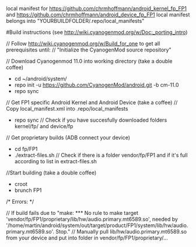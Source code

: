 local manifest for https://github.com/chrmhoffmann/android_kernel_fp_FP1 and https://github.com/chrmhoffmann/android_device_fp_FP1
local manifest belongs into "YOURBUILDFOLDER/.repo/local_manifests"

#Build instructions 
(see http://wiki.cyanogenmod.org/w/Doc:_porting_intro)

// Follow http://wiki.cyanogenmod.org/w/Build_for_one to get all prerequisites until: 
// "Initialize the CyanogenMod source repository"

// Download Cyanogenmod 11.0 into working directory (take a double coffee)
- cd ~/android/system/
- repo init -u https://github.com/CyanogenMod/android.git -b cm-11.0
- repo sync

// Get FP1 specific Android Kernel and Android Device (take a coffee)
// Copy local_manifest.xml into .repo/local_manifests
- repo sync
// Check if you have succesfully downloaded folders kernel/fp/ and device/fp

// Get proprietary builds (ADB connect your device)
- cd fp/FP1
- ./extract-files.sh
// Check if there is a folder vendor/fp/FP1 and if it's full according to list in extract-files.sh

//Start building (take a double coffee)
- croot
- brunch FP1

/* Errors: */

// If build fails due to "make: *** No rule to make target 'vendor/fp/FP1/proprietary/lib/hw/audio.primary.mt6589.so', needed by '/home/martin/android/system/out/target/product/FP1/system/lib/hw/audio.primary.mt6589.so'.  Stop."
// Manually pull lib/hw/audio.primary.mt6589.so from your device and put into folder in vendor/fp/FP1/proprietary/...
